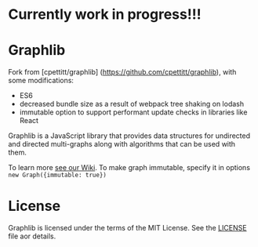 # Currently work in progress!!!

# Graphlib
Fork from [cpettitt/graphlib] (https://github.com/cpettitt/graphlib), with some modifications: 
- ES6
- decreased bundle size as a result of webpack tree shaking on lodash
- immutable option to support performant update checks in libraries like React 

Graphlib is a JavaScript library that provides data structures for undirected
and directed multi-graphs along with algorithms that can be used with them.

To learn more [see our Wiki](https://github.com/cpettitt/graphlib/wiki). 
To make graph immutable, specify it in options `new Graph({immutable: true})`

# License

Graphlib is licensed under the terms of the MIT License. See the
[LICENSE](LICENSE) file
aor details.

[npm package manager]: http://npmjs.org/
